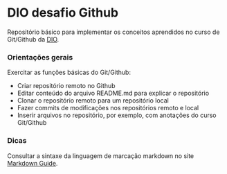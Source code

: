 # DIO desafio Github
Repositório básico para implementar os conceitos aprendidos no curso de Git/Github da [DIO](https://www.dio.me/).

### Orientações gerais
Exercitar as funções básicas do Git/Github:
- Criar repositório remoto no Github
- Editar conteúdo do arquivo README.md para explicar o repositório
- Clonar o repositório remoto para um repositório local
- Fazer commits de modificações nos repositórios remoto e local
- Inserir arquivos no repositório, por exemplo, com anotações do curso Git/Github

### Dicas
Consultar a sintaxe da linguagem de marcação markdown no site [Markdown Guide](https://www.markdownguide.org/basic-syntax/).
